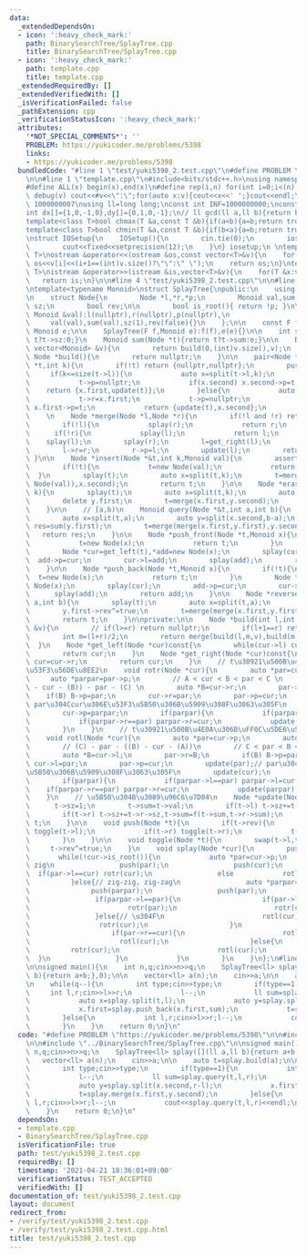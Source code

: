 ```yaml
---
data:
  _extendedDependsOn:
  - icon: ':heavy_check_mark:'
    path: BinarySearchTree/SplayTree.cpp
    title: BinarySearchTree/SplayTree.cpp
  - icon: ':heavy_check_mark:'
    path: template.cpp
    title: template.cpp
  _extendedRequiredBy: []
  _extendedVerifiedWith: []
  _isVerificationFailed: false
  _pathExtension: cpp
  _verificationStatusIcon: ':heavy_check_mark:'
  attributes:
    '*NOT_SPECIAL_COMMENTS*': ''
    PROBLEM: https://yukicoder.me/problems/5398
    links:
    - https://yukicoder.me/problems/5398
  bundledCode: "#line 1 \"test/yuki5398_2.test.cpp\"\n#define PROBLEM \"https://yukicoder.me/problems/5398\"\
    \n\n#line 1 \"template.cpp\"\n#include<bits/stdc++.h>\nusing namespace std;\n\
    #define ALL(x) begin(x),end(x)\n#define rep(i,n) for(int i=0;i<(n);i++)\n#define\
    \ debug(v) cout<<#v<<\":\";for(auto x:v){cout<<x<<' ';}cout<<endl;\n#define mod\
    \ 1000000007\nusing ll=long long;\nconst int INF=1000000000;\nconst ll LINF=1001002003004005006ll;\n\
    int dx[]={1,0,-1,0},dy[]={0,1,0,-1};\n// ll gcd(ll a,ll b){return b?gcd(b,a%b):a;}\n\
    template<class T>bool chmax(T &a,const T &b){if(a<b){a=b;return true;}return false;}\n\
    template<class T>bool chmin(T &a,const T &b){if(b<a){a=b;return true;}return false;}\n\
    \nstruct IOSetup{\n    IOSetup(){\n        cin.tie(0);\n        ios::sync_with_stdio(0);\n\
    \        cout<<fixed<<setprecision(12);\n    }\n} iosetup;\n \ntemplate<typename\
    \ T>\nostream &operator<<(ostream &os,const vector<T>&v){\n    for(int i=0;i<(int)v.size();i++)\
    \ os<<v[i]<<(i+1==(int)v.size()?\"\":\" \");\n    return os;\n}\ntemplate<typename\
    \ T>\nistream &operator>>(istream &is,vector<T>&v){\n    for(T &x:v)is>>x;\n \
    \   return is;\n}\n\n#line 4 \"test/yuki5398_2.test.cpp\"\n\n#line 1 \"BinarySearchTree/SplayTree.cpp\"\
    \ntemplate<typename Monoid>\nstruct SplayTree{\npublic:\n    using F=function<Monoid(Monoid,Monoid)>;\n\
    \n    struct Node{\n        Node *l,*r,*p;\n        Monoid val,sum;\n        int\
    \ sz;\n        bool rev;\n\n        bool is_root(){ return !p; }\n\n        Node(const\
    \ Monoid &val):l(nullptr),r(nullptr),p(nullptr),\n                           \
    \     val(val),sum(val),sz(1),rev(false){}\n    };\n\n    const F f;\n    const\
    \ Monoid e;\n\n    SplayTree(F f,Monoid e):f(f),e(e){}\n\n    int size(Node *t){return\
    \ t?t->sz:0;}\n    Monoid sum(Node *t){return t?t->sum:e;}\n\n    Node *build(const\
    \ vector<Monoid> &v){\n        return build(0,(int)v.size(),v);\n    }\n\n   \
    \ Node *build(){\n        return nullptr;\n    }\n\n    pair<Node *,Node *> split(Node\
    \ *t,int k){\n        if(!t) return {nullptr,nullptr};\n        push(t);\n   \
    \     if(k<=size(t->l)){\n            auto x=split(t->l,k);\n            t->l=x.second;\n\
    \            t->p=nullptr;\n            if(x.second) x.second->p=t;\n        \
    \    return {x.first,update(t)};\n        }else{\n            auto x=split(t->r,k-size(t->l)-1);\n\
    \            t->r=x.first;\n            t->p=nullptr;\n            if(x.first)\
    \ x.first->p=t;\n            return {update(t),x.second};\n        }\n    }\n\
    \    \n    Node *merge(Node *l,Node *r){\n        if(!l and !r) return nullptr;\n\
    \        if(!l){\n            splay(r);\n            return r;\n        }\n  \
    \      if(!r){\n            splay(l);\n            return l;\n        }\n    \
    \    splay(l);\n        splay(r);\n        l=get_right(l);\n        splay(l);\n\
    \        l->r=r;\n        r->p=l;\n        update(l);\n        return l;\n   \
    \ }\n\n    Node *insert(Node *&t,int k,Monoid val){\n        assert(k<=size(t));\n\
    \        if(!t){\n            t=new Node(val);\n            return t;\n      \
    \  }\n        splay(t);\n        auto x=split(t,k);\n        t=merge(merge(x.first,new\
    \ Node(val)),x.second);\n        return t;\n    }\n\n    Node *erase(Node *&t,int\
    \ k){\n        splay(t);\n        auto x=split(t,k);\n        auto y=split(x.second,1);\n\
    \        delete y.first;\n        t=merge(x.first,y.second);\n        return t;\n\
    \    }\n\n    // [a,b)\n    Monoid query(Node *&t,int a,int b){\n        splay(t);\n\
    \        auto x=split(t,a);\n        auto y=split(x.second,b-a);\n        auto\
    \ res=sum(y.first);\n        t=merge(merge(x.first,y.first),y.second);\n     \
    \   return res;\n    }\n\n    Node *push_front(Node *t,Monoid x){\n        if(!t){\n\
    \            t=new Node(x);\n            return t;\n        }\n        splay(t);\n\
    \        Node *cur=get_left(t),*add=new Node(x);\n        splay(cur);\n      \
    \  add->p=cur;\n        cur->l=add;\n        splay(add);\n        return add;\n\
    \    }\n\n    Node *push_back(Node *t,Monoid x){\n        if(!t){\n          \
    \  t=new Node(x);\n            return t;\n        }\n        Node *cur=get_right(t),*add=new\
    \ Node(x);\n        splay(cur);\n        add->p=cur;\n        cur->r=add;\n  \
    \      splay(add);\n        return add;\n    }\n\n    Node *reverse(Node *t,int\
    \ a,int b){\n        splay(t);\n        auto x=split(t,a);\n        auto y=split(x.second,b-a);\n\
    \        y.first->rev^=true;\n        t=merge(merge(x.first,y.first),y.second);\n\
    \        return t;\n    }\n\nprivate:\n\n    Node *build(int l,int r,const vector<Monoid>\
    \ &v){\n        // if(l>=r) return nullptr;\n        if(l+1==r) return new Node(v[l]);\n\
    \        int m=(l+r)/2;\n        return merge(build(l,m,v),build(m,r,v));\n  \
    \  }\n    Node *get_left(Node *cur)const{\n        while(cur->l) cur=cur->l;\n\
    \        return cur;\n    }\n    Node *get_right(Node *cur)const{\n        while(cur->r)\
    \ cur=cur->r;\n        return cur;\n    }\n    // t\u30921\u500B\u4E0A\u306B\uFF0C\
    \u53F3\u56DE\u8EE2\n    void rotr(Node *cur){\n        auto *par=cur->p;\n   \
    \     auto *parpar=par->p;\n        // A < cur < B < par < C \n        // ((A)\
    \ - cur - (B)) - par - (C) \n        auto *B=cur->r;\n        par->l=B;\n    \
    \    if(B) B->p=par;\n        cur->r=par;\n        par->p=cur;\n        update(par);//\
    \ par\u304Ccur\u306E\u53F3\u5B50\u306B\u5909\u308F\u3063\u305F\n        update(cur);\n\
    \        cur->p=parpar;\n        if(parpar){\n            if(parpar->l==par) parpar->l=cur;\n\
    \            if(parpar->r==par) parpar->r=cur;\n            update(parpar);\n\
    \        }\n    }\n    // t\u30921\u500B\u4E0A\u306B\uFF0C\u5DE6\u56DE\u8EE2\n\
    \    void rotl(Node *cur){\n        auto *par=cur->p;\n        auto *parpar=par->p;\n\
    \        // (C) - par - ((B) - cur - (A))\n        // C < par < B < cur < A\n\
    \        auto *B=cur->l;\n        par->r=B;\n        if(B) B->p=par;\n       \
    \ cur->l=par;\n        par->p=cur;\n        update(par);// par\u304Ccur\u306E\u53F3\
    \u5B50\u306B\u5909\u308F\u3063\u305F\n        update(cur);\n        cur->p=parpar;\n\
    \        if(parpar){\n            if(parpar->l==par) parpar->l=cur;\n        \
    \    if(parpar->r==par) parpar->r=cur;\n            update(parpar);\n        }\n\
    \    }\n    // \u5B50\u304B\u3089\u96C6\u7D04\n    Node *update(Node *t){\n  \
    \      t->sz=1;\n        t->sum=t->val;\n        if(t->l) t->sz+=t->l->sz,t->sum=f(t->l->sum,t->sum);\n\
    \        if(t->r) t->sz+=t->r->sz,t->sum=f(t->sum,t->r->sum);\n        return\
    \ t;\n    }\n\n    void push(Node *t){\n        if(t->rev){\n            if(t->l)\
    \ toggle(t->l);\n            if(t->r) toggle(t->r);\n            t->rev=false;\n\
    \        }\n    }\n\n    void toggle(Node *t){\n        swap(t->l,t->r);\n   \
    \     t->rev^=true;\n    }\n    void splay(Node *cur){\n        push(cur);\n \
    \       while(!cur->is_root()){\n            auto *par=cur->p;\n            if(par->is_root()){//\
    \ zig\n                push(par);\n                push(cur);\n              \
    \  if(par->l==cur) rotr(cur);\n                else            rotl(cur);\n  \
    \          }else{// zig-zig, zig-zag\n                auto *parpar=par->p;\n \
    \               push(parpar);\n                push(par);\n                push(cur);\n\
    \                if(parpar->l==par){\n                    if(par->l==cur){// /\n\
    \                        rotr(par);\n                        rotr(cur);\n    \
    \                }else{// \u304F\n                        rotl(cur);\n       \
    \                 rotr(cur);\n                    }\n                }else{\n\
    \                    if(par->r==cur){\n                        rotl(par);\n  \
    \                      rotl(cur);\n                    }else{\n              \
    \          rotr(cur);\n                        rotl(cur);\n                  \
    \  }\n                }\n            }\n        }\n    }\n};\n#line 6 \"test/yuki5398_2.test.cpp\"\
    \n\nsigned main(){\n    int n,q;cin>>n>>q;\n    SplayTree<ll> splay([](ll a,ll\
    \ b){return a+b;},0);\n\n    vector<ll> a(n);\n    cin>>a;\n\n    auto t=splay.build(a);\n\
    \n    while(q--){\n        int type;cin>>type;\n        if(type==1){\n       \
    \     int l,r;cin>>l>>r;\n            l--;\n            ll sum=splay.query(t,l,r);\n\
    \            auto x=splay.split(t,l);\n            auto y=splay.split(x.second,r-l);\n\
    \            x.first=splay.push_back(x.first,sum);\n            t=splay.merge(x.first,y.second);\n\
    \        }else{\n            int l,r;cin>>l>>r;l--;\n            cout<<splay.query(t,l,r)<<endl;\n\
    \        }\n    }\n    return 0;\n}\n"
  code: "#define PROBLEM \"https://yukicoder.me/problems/5398\"\n\n#include \"../template.cpp\"\
    \n\n#include \"../BinarySearchTree/SplayTree.cpp\"\n\nsigned main(){\n    int\
    \ n,q;cin>>n>>q;\n    SplayTree<ll> splay([](ll a,ll b){return a+b;},0);\n\n \
    \   vector<ll> a(n);\n    cin>>a;\n\n    auto t=splay.build(a);\n\n    while(q--){\n\
    \        int type;cin>>type;\n        if(type==1){\n            int l,r;cin>>l>>r;\n\
    \            l--;\n            ll sum=splay.query(t,l,r);\n            auto x=splay.split(t,l);\n\
    \            auto y=splay.split(x.second,r-l);\n            x.first=splay.push_back(x.first,sum);\n\
    \            t=splay.merge(x.first,y.second);\n        }else{\n            int\
    \ l,r;cin>>l>>r;l--;\n            cout<<splay.query(t,l,r)<<endl;\n        }\n\
    \    }\n    return 0;\n}\n"
  dependsOn:
  - template.cpp
  - BinarySearchTree/SplayTree.cpp
  isVerificationFile: true
  path: test/yuki5398_2.test.cpp
  requiredBy: []
  timestamp: '2021-04-21 18:36:01+09:00'
  verificationStatus: TEST_ACCEPTED
  verifiedWith: []
documentation_of: test/yuki5398_2.test.cpp
layout: document
redirect_from:
- /verify/test/yuki5398_2.test.cpp
- /verify/test/yuki5398_2.test.cpp.html
title: test/yuki5398_2.test.cpp
---
```

